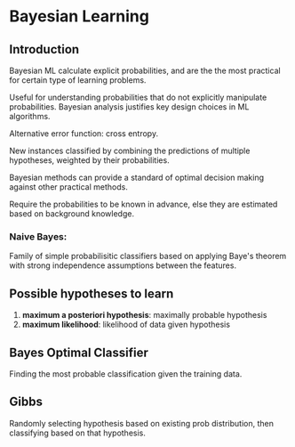 # Bayesian Learning
## Introduction
Bayesian ML calculate explicit probabilities, and are the the most practical for certain type of learning problems.

Useful for understanding probabilities that do not explicitly manipulate probabilities.
Bayesian analysis justifies key design choices in ML algorithms.

Alternative error function: cross entropy.

New instances classified by combining the predictions of multiple hypotheses, weighted by their probabilities.

Bayesian methods can provide a standard of optimal decision making against other practical methods.


Require the probabilities to be known in advance, else they are estimated based on background knowledge.


### Naive Bayes:
Family of simple probabilisitic classifiers based on applying Baye's theorem with strong independence assumptions between the features.


## Possible hypotheses to learn
1. **maximum a posteriori hypothesis**: maximally probable hypothesis
2. **maximum likelihood**: likelihood of data given hypothesis


## Bayes Optimal Classifier
Finding the most probable classification given the training data. 

## Gibbs 

Randomly selecting hypothesis based on existing prob distribution, then classifying based on that hypothesis.

